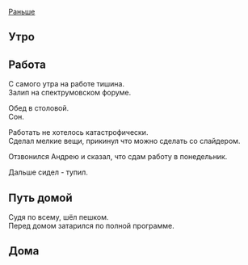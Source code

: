 [Раньше](2019.11.07.md)
## Утро
## Работа
С самого утра на работе тишина.  
Залип на спектрумовском форуме.

Обед в столовой.  
Сон.

Работать не хотелось катастрофически.  
Сделал мелкие вещи, прикинул что можно сделать со слайдером.

Отзвонился Андрею и сказал, что сдам работу в понедельник.

Дальше сидел - тупил.
## Путь домой
Судя по всему, шёл пешком.  
Перед домом затарился по полной программе.
## Дома